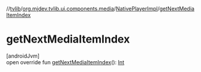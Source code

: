 //[tvlib](../../../index.md)/[org.mjdev.tvlib.ui.components.media](../index.md)/[NativePlayerImpl](index.md)/[getNextMediaItemIndex](get-next-media-item-index.md)

# getNextMediaItemIndex

[androidJvm]\
open override fun [getNextMediaItemIndex](get-next-media-item-index.md)(): [Int](https://kotlinlang.org/api/latest/jvm/stdlib/kotlin/-int/index.html)
